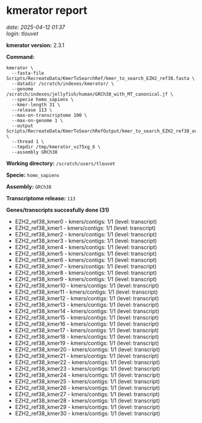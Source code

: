 # kmerator report
*date: 2025-04-12 01:37*  
*login: tlouvet*

**kmerator version:** 2.3.1

**Command:**

```
kmerator \
  --fasta-file Scripts/RecreateData/KmerToSearchRef/kmer_to_search_EZH2_ref38.fasta \
  --datadir /scratch/indexes/kmerator/ \
  --genome /scratch/indexes/jellyfish/human/GRCh38_with_MT_canonical.jf \
  --specie homo_sapiens \
  --kmer-length 31 \
  --release 113 \
  --max-on-transcriptome 100 \
  --max-on-genome 1 \
  --output Scripts/RecreateData/KmerToSearchRefOutput/kmer_to_search_EZH2_ref38_output \
  --thread 1 \
  --tmpdir /tmp/kmerator_vz75xg_6 \
  --assembly GRCh38
```

**Working directory:** `/scratch/users/tlouvet`

**Specie:** `homo_sapiens`

**Assembly:** `GRCh38`

**Transcriptome release:** `113`

**Genes/transcripts succesfully done (31)**

- EZH2_ref38_kmer0 - kmers/contigs: 1/1 (level: transcript)
- EZH2_ref38_kmer1 - kmers/contigs: 1/1 (level: transcript)
- EZH2_ref38_kmer2 - kmers/contigs: 1/1 (level: transcript)
- EZH2_ref38_kmer3 - kmers/contigs: 1/1 (level: transcript)
- EZH2_ref38_kmer4 - kmers/contigs: 1/1 (level: transcript)
- EZH2_ref38_kmer5 - kmers/contigs: 1/1 (level: transcript)
- EZH2_ref38_kmer6 - kmers/contigs: 1/1 (level: transcript)
- EZH2_ref38_kmer7 - kmers/contigs: 1/1 (level: transcript)
- EZH2_ref38_kmer8 - kmers/contigs: 1/1 (level: transcript)
- EZH2_ref38_kmer9 - kmers/contigs: 1/1 (level: transcript)
- EZH2_ref38_kmer10 - kmers/contigs: 1/1 (level: transcript)
- EZH2_ref38_kmer11 - kmers/contigs: 1/1 (level: transcript)
- EZH2_ref38_kmer12 - kmers/contigs: 1/1 (level: transcript)
- EZH2_ref38_kmer13 - kmers/contigs: 1/1 (level: transcript)
- EZH2_ref38_kmer14 - kmers/contigs: 1/1 (level: transcript)
- EZH2_ref38_kmer15 - kmers/contigs: 1/1 (level: transcript)
- EZH2_ref38_kmer16 - kmers/contigs: 1/1 (level: transcript)
- EZH2_ref38_kmer17 - kmers/contigs: 1/1 (level: transcript)
- EZH2_ref38_kmer18 - kmers/contigs: 1/1 (level: transcript)
- EZH2_ref38_kmer19 - kmers/contigs: 1/1 (level: transcript)
- EZH2_ref38_kmer20 - kmers/contigs: 1/1 (level: transcript)
- EZH2_ref38_kmer21 - kmers/contigs: 1/1 (level: transcript)
- EZH2_ref38_kmer22 - kmers/contigs: 1/1 (level: transcript)
- EZH2_ref38_kmer23 - kmers/contigs: 1/1 (level: transcript)
- EZH2_ref38_kmer24 - kmers/contigs: 1/1 (level: transcript)
- EZH2_ref38_kmer25 - kmers/contigs: 1/1 (level: transcript)
- EZH2_ref38_kmer26 - kmers/contigs: 1/1 (level: transcript)
- EZH2_ref38_kmer27 - kmers/contigs: 1/1 (level: transcript)
- EZH2_ref38_kmer28 - kmers/contigs: 1/1 (level: transcript)
- EZH2_ref38_kmer29 - kmers/contigs: 1/1 (level: transcript)
- EZH2_ref38_kmer30 - kmers/contigs: 1/1 (level: transcript)

